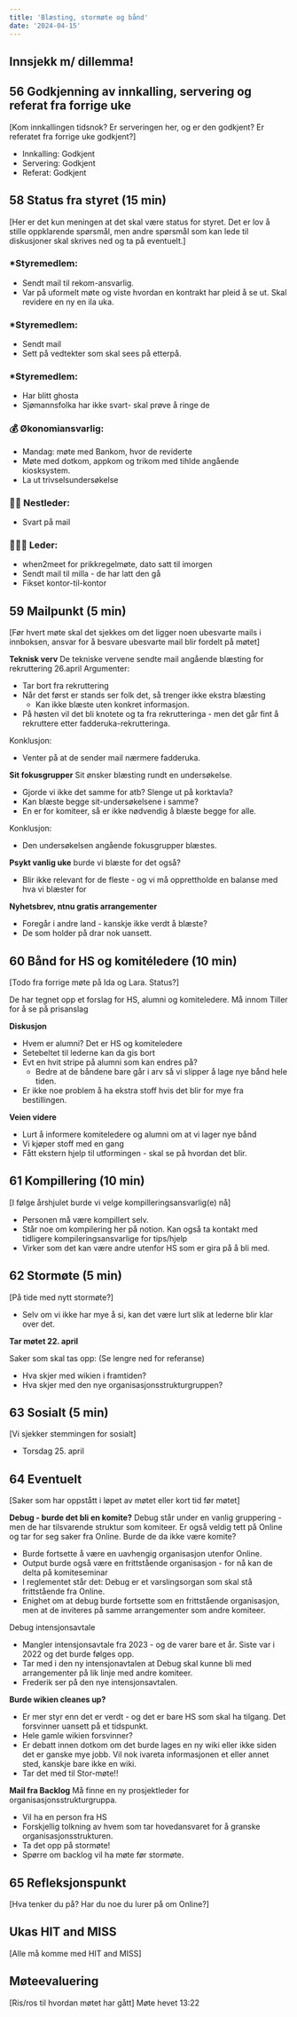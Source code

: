 ```yaml
---
title: 'Blæsting, stormøte og bånd'
date: '2024-04-15'
---
```


## Innsjekk m/ dillemma!

## 56 Godkjenning av innkalling, servering og referat fra forrige uke

[Kom innkallingen tidsnok? Er serveringen her, og er den godkjent? Er referatet fra forrige uke godkjent?]

- Innkalling: Godkjent
- Servering: Godkjent
- Referat: Godkjent

## 58 Status fra styret (15 min)

[Her er det kun meningen at det skal være status for styret. Det er lov å stille oppklarende spørsmål, men andre spørsmål som kan lede til diskusjoner skal skrives ned og ta på eventuelt.]

### *Styremedlem:

- Sendt mail til rekom-ansvarlig.
- Var på uformelt møte og viste hvordan en kontrakt har pleid å se ut. Skal revidere en ny en ila uka.

### *Styremedlem:

- Sendt mail
- Sett på vedtekter som skal sees på etterpå.

### *Styremedlem:

- Har blitt ghosta
- Sjømannsfolka har ikke svart- skal prøve å ringe de

### **💰** Økonomiansvarlig:

- Mandag: møte med Bankom, hvor de reviderte
- Møte med dotkom, appkom og trikom med tihlde angående kiosksystem.
- La ut trivselsundersøkelse

### 👨🏼 Nestleder:

- Svart på mail

### 🧔🏼‍♂️ Leder:

- when2meet for prikkregelmøte, dato satt til imorgen
- Sendt mail til milla - de har latt den gå
- Fikset kontor-til-kontor

## 59 Mailpunkt (5 min)

[Før hvert møte skal det sjekkes om det ligger noen ubesvarte mails i innboksen, ansvar for å besvare ubesvarte mail blir fordelt på møtet]

**Teknisk verv**
De tekniske vervene sendte mail angående blæsting for rekruttering 26.april
Argumenter:

- Tar bort fra rekruttering
- Når det først er stands ser folk det, så trenger ikke ekstra blæsting
    - Kan ikke blæste uten konkret informasjon.
- På høsten vil det bli knotete og ta fra rekrutteringa - men det går fint å rekruttere etter fadderuka-rekrutteringa.

Konklusjon:

- Venter på at de sender mail nærmere fadderuka.

**Sit fokusgrupper**
Sit ønsker blæsting rundt en undersøkelse.

- Gjorde vi ikke det samme for atb? Slenge ut på korktavla?
- Kan blæste begge sit-undersøkelsene i samme?
- En er for komiteer, så er ikke nødvendig å blæste begge for alle.

Konklusjon:

- Den undersøkelsen angående fokusgrupper blæstes.

**Psykt vanlig uke**
burde vi blæste for det også?

- Blir ikke relevant for de fleste - og vi må opprettholde en balanse med hva vi blæster for

**Nyhetsbrev, ntnu gratis arrangementer**

- Foregår i andre land - kanskje ikke verdt å blæste?
- De som holder på drar nok uansett.

## 60 Bånd for HS og komitéledere (10 min)

[Todo fra forrige møte på Ida og Lara. Status?]

De har tegnet opp et forslag for HS, alumni og komiteledere.
Må innom Tiller for å se på prisanslag

**Diskusjon**

- Hvem er alumni? Det er HS og komiteledere
- Setebeltet til lederne kan da gis bort
- Evt en hvit stripe på alumni som kan endres på?
    - Bedre at de båndene bare går i arv så vi slipper å lage nye bånd hele tiden.
- Er ikke noe problem å ha ekstra stoff hvis det blir for mye fra bestillingen.

**Veien videre**

- Lurt å informere komiteledere og alumni om at vi lager nye bånd
- Vi kjøper stoff med en gang
- Fått ekstern hjelp til utformingen - skal se på hvordan det blir.

## 61 Kompillering (10 min)

[I følge årshjulet burde vi velge kompilleringsansvarlig(e) nå]

- Personen må være kompillert selv.
- Står noe om kompilering her på notion. Kan også ta kontakt med tidligere kompileringsansvarlige for tips/hjelp
- Virker som det kan være andre utenfor HS som er gira på å bli med.

## 62 Stormøte (5 min)

[På tide med nytt stormøte?]

- Selv om vi ikke har mye å si, kan det være lurt slik at lederne blir klar over det.

**Tar møtet 22. april**

Saker som skal tas opp:
(Se lengre ned for referanse)

- Hva skjer med wikien i framtiden?
- Hva skjer med den nye organisasjonsstrukturgruppen?

## 63 Sosialt (5 min)

[Vi sjekker stemmingen for sosialt]

- Torsdag 25. april

## 64 Eventuelt

[Saker som har oppstått i løpet av møtet eller kort tid før møtet]

**Debug - burde det bli en komite?**
Debug står under en vanlig gruppering - men de har tilsvarende struktur som komiteer. Er også veldig tett på Online og tar for seg saker fra Online. Burde de da ikke være komite?

- Burde fortsette å være en uavhengig organisasjon utenfor Online.
- Output burde også være en frittstående organisasjon - for nå kan de delta på komiteseminar
- I reglementet står det: Debug er et varslingsorgan som skal stå frittstående fra Online.
- Enighet om at debug burde fortsette som en frittstående organisasjon, men at de inviteres på samme arrangementer som andre komiteer.

Debug intensjonsavtale

- Mangler intensjonsavtale fra 2023 - og de varer bare et år. Siste var i 2022 og det burde følges opp.
- Tar med i den ny intensjonavtalen at Debug skal kunne bli med arrangementer på lik linje med andre komiteer.
- Frederik ser på den nye intensjonsavtalen.

**Burde wikien cleanes up?**

- Er mer styr enn det er verdt - og det er bare HS som skal ha tilgang. Det forsvinner uansett på et tidspunkt.
- Hele gamle wikien forsvinner?
- Er debatt innen dotkom om det burde lages en ny wiki eller ikke siden det er ganske mye jobb. Vil nok ivareta informasjonen et eller annet sted, kanskje bare ikke en wiki.
- Tar det med til Stor-møte!!

**Mail fra Backlog**
Må finne en ny prosjektleder for organisasjonsstrukturgruppa.

- Vil ha en person fra HS
- Forskjellig tolkning av hvem som tar hovedansvaret for å granske organisasjonsstrukturen.
- Ta det opp på stormøte!
- Spørre om backlog vil ha møte før stormøte.

## 65 Refleksjonspunkt

[Hva tenker du på? Har du noe du lurer på om Online?]

## Ukas HIT and MISS

[Alle må komme med HIT and MISS]

## Møteevaluering

[Ris/ros til hvordan møtet har gått]
Møte hevet 13:22
